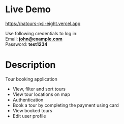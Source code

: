 # Live Demo

https://natours-psi-eight.vercel.app

Use following credentials to log in:  
Email: **john@example.com**  
Password: **test1234**

# Description

Tour booking application

- View, filter and sort tours
- View tour locations on map
- Authentication
- Book a tour by completing the payment using card
- View booked tours
- Edit user profile
